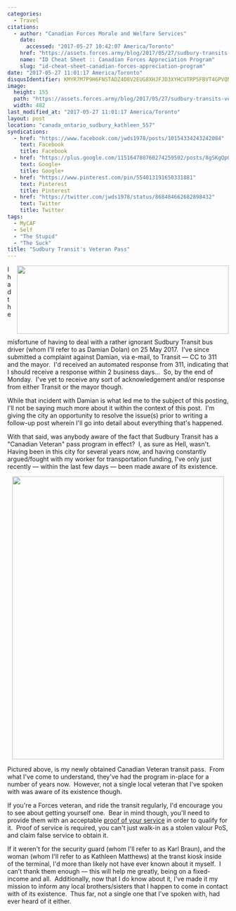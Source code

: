 ```yaml
---
categories:
  - Travel
citations:
  - author: "Canadian Forces Morale and Welfare Services"
    date:
      accessed: "2017-05-27 10:42:07 America/Toronto"
    href: "https://assets.forces.army/blog/2017/05/27/sudbury-transits-veteran-pass/ID_Cheat_Sheet-20151125_v11.pdf"
    name: "ID Cheat Sheet :: Canadian Forces Appreciation Program"
    slug: "id-cheat-sheet-canadian-forces-appreciation-program"
date: "2017-05-27 11:01:17 America/Toronto"
disqusIdentifier: KMYR7M7P9H6FNSTADZ4D8V2EUG8XHJFJD3XYHCUTRP5FBVT4GPVQNHAZXAHFXDPHAS5GFBSW4BMA97U9XGZK7N5YQQK8AKJ9ZR8T
image:
  height: 155
  path: "https://assets.forces.army/blog/2017/05/27/sudbury-transits-veteran-pass/hotlink-ok/Greater-Sudbury_transit_482x155.png"
  width: 482
last_modified_at: "2017-05-27 11:01:17 America/Toronto"
layout: post
location: "canada_ontario_sudbury_kathleen_557"
syndications:
  - href: "https://www.facebook.com/jwds1978/posts/10154334243242084"
    text: Facebook
    title: Facebook
  - href: "https://plus.google.com/115164780760274259502/posts/8gSKgQpQiRA"
    text: Google+
    title: Google+
  - href: "https://www.pinterest.com/pin/554013191650331881"
    text: Pinterest
    title: Pinterest
  - href: "https://twitter.com/jwds1978/status/868484662682898432"
    text: Twitter
    title: Twitter
tags:
  - MyCAF
  - Self
  - "The Stupid"
  - "The Suck"
title: "Sudbury Transit's Veteran Pass"
---
```


<!--sse-->
<!--
  ~ NAME  «»  ALIAS
  ~
  ~ Innominate (Bus #102 Driver)  «»  Dolan, Damian
  ~ Innominate (Kiosk #2)  «»  Matthews, Kathleen
  ~ Sean  «»  Braun, Karl
  -->
<!--/sse-->
<img alt="" height="155" src="{{ site.uri.assets }}/blog/2017/05/27/sudbury-transits-veteran-pass/Greater-Sudbury_transit_482x155.png"
  style="border: 0px; float: right; margin-bottom: 10px; margin-left: 10px;" width="482" />
<p>
  I had the misfortune of having to deal with a rather ignorant Sudbury Transit bus driver (whom I'll refer to as Damian Dolan) on 25 May 2017.&nbsp; I've since
  submitted a complaint against Damian, via e-mail, to Transit &#8212; CC to 311 and the mayor.&nbsp; I'd received an automated response from 311, indicating
  that I should receive a response within 2 business days&hellip;&nbsp; So, by the end of Monday.&nbsp; I've yet to receive any sort of acknowledgement and/or
  response from either Transit or the mayor though.
</p>
<p>
  While that incident with Damian is what led me to the subject of this posting, I'll not be saying much more about it within the context of this post.&nbsp;
  I'm giving the city an opportunity to resolve the issue(s) prior to writing a follow-up post wherein I'll go into detail about everything that's happened.
</p>
<p>
  With that said, was anybody aware of the fact that Sudbury Transit has a &quot;Canadian Veteran&quot; pass program in effect?&nbsp; I, as sure as Hell,
  wasn't.&nbsp; Having been in this city for several years now, and having constantly argued/fought with my worker for transportation funding, I've only just
  recently &#8212; within the last few days &#8212; been made aware of its existence.
</p>
<!-- excerptBreak -->
<p>
  <a href="{{ site.uri.assets }}/blog/2017/05/27/sudbury-transits-veteran-pass/2017-05-27_08-31-07_3096x4128.png" rel="me" target="_blank" title=""><img alt=""
    height="643" src="{{ site.uri.assets }}/blog/2017/05/27/sudbury-transits-veteran-pass/2017-05-27_08-31-07_0482x0643.png"
    style="border: 0px; display: block; margin-left: auto; margin-right: auto;" width="482" /></a>
</p>
<p>
  Pictured above, is my newly obtained Canadian Veteran transit pass.&nbsp; From what I've come to understand, they've had the program in-place for a number of
  years now.&nbsp; However, not a single local veteran that I've spoken with was aware of its existence though.
</p>
<p>
  If you're a Forces veteran, and ride the transit regularly, I'd encourage you to see about getting yourself one.&nbsp; Bear in mind though, you'll need to
  provide them with an acceptable <a href="{{ site.url }}{{ page.url }}#cite-id-cheat-sheet-canadian-forces-appreciation-program" rel="me"
    title="ID Cheat Sheet :: Canadian Forces Appreciation Program">proof of your service</a> in order to qualify for it.&nbsp; Proof of service is required,
  you can't just walk-in as a stolen valour PoS, and claim false service to obtain it.
</p>
<p>
  If it weren't for the security guard (whom I'll refer to as Karl Braun), and the woman (whom I'll refer to as Kathleen Matthews) at the transt kiosk inside of
  the terminal, I'd more than likely not have ever known about it myself.&nbsp; I can't thank them enough &#8212; this will help me greatly, being on a
  fixed-income and all.&nbsp; Additionally, now that I do know about it, I've made it my mission to inform any local brothers/sisters that I happen to come in
  contact with of its existence.&nbsp; Thus far, not a single one that I've spoken with, had ever heard of it either.
</p>
